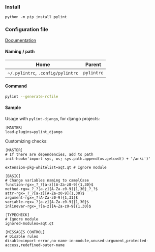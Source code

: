 ---
---

### Install

```shell
python -m pip install pylint
```

### Configuration file

[Documentation](https://docs.pylint.org/en/1.6.0/run.html)

#### Naming / path

| Home | Parent |
| ---- | ------ |
| `~/.pylintrc`, `.config/pylintrc` | `pylintrc` |

#### Command

```bash
pylint --generate-rcfile
```

#### Sample

Usage with `pylint-django`, for django projects:

```
[MASTER]
load-plugins=pylint_django
```

Customizing checks:

```
[MASTER]
# If there are dependencies, add to path
init-hook='import sys, os; sys.path.append(os.getcwd() + '/anki')'

extension-pkg-whitelist=aqt.qt # Ignore module

[BASIC]
# Change variables naming to camelCase
function-rgx=_?_?[a-z][A-Za-z0-9]{1,30}$
method-rgx=_?_?[a-z][A-Za-z0-9]{1,30}_?_?$
attr-rgx=_?_?[a-z][A-Za-z0-9]{1,30}$
argument-rgx=_?[A-Za-z0-9]{1,31}$
variable-rgx=_?[a-z][A-Za-z0-9]{1,30}$
inlinevar-rgx=_?[a-z][A-Za-z0-9]{1,30}$

[TYPECHECK]
# Ignore module
ignored-modules=aqt.qt

[MESSAGES CONTROL]
# Disable rules
disable=import-error,no-name-in-module,unused-argument,protected-access,redefined-outer-name
```

